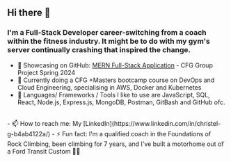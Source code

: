 ## Hi there 👋

### I'm a Full-Stack Developer career-switching from a coach within the fitness industry. It might be to do with my gym's server continually crashing that inspired the change.

- 🎉 Showcasing on GitHub: [MERN Full-Stack Application](https://github.com/thisischrissie/group7-CFG-Fullstack) - CFG Group Project Spring 2024
- 🌱 Currently doing a CFG +Masters bootcamp course on DevOps and Cloud Engineering, specialising in AWS, Docker and Kubernetes
- 💬 Languages/ Frameworks / Tools I like to use are JavaScript, SQL, React, Node.js, Express.js, MongoDB, Postman, GitBash and GitHub ofc.
<br>
- 📫 How to reach me: My [LinkedIn](https://www.linkedin.com/in/christel-g-b4ab4122a/)
- ⚡ Fun fact: I'm a qualified coach in the Foundations of Rock Climbing, been climbing for 7 years, and I've built a motorhome out of a Ford Transit Custom 🚐💨
